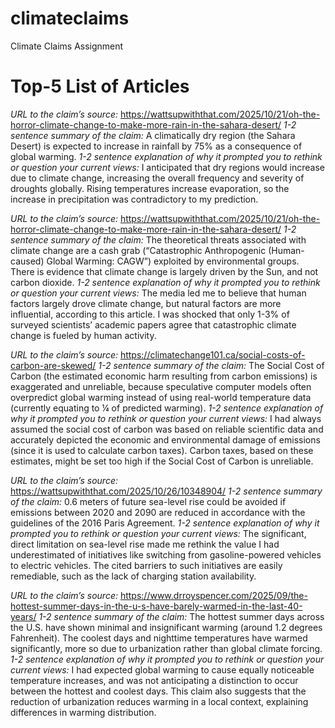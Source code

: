 # climateclaims
Climate Claims Assignment
# Top-5 List of Articles
*URL to the claim’s source:* https://wattsupwiththat.com/2025/10/21/oh-the-horror-climate-change-to-make-more-rain-in-the-sahara-desert/
*1-2 sentence summary of the claim:* A climatically dry region (the Sahara Desert) is expected to increase in rainfall by 75% as a consequence of global warming.
*1-2 sentence explanation of why it prompted you to rethink or question your current views:* I anticipated that dry regions would increase due to climate change, increasing the overall frequency and severity of droughts globally. Rising temperatures increase evaporation, so the increase in precipitation was contradictory to my prediction.

*URL to the claim’s source:* https://wattsupwiththat.com/2025/10/21/oh-the-horror-climate-change-to-make-more-rain-in-the-sahara-desert/
*1-2 sentence summary of the claim:* The theoretical threats associated with climate change are a cash grab (“Catastrophic Anthropogenic (Human-caused) Global Warming: CAGW”) exploited by environmental groups. There is evidence that climate change is largely driven by the Sun, and not carbon dioxide. 
*1-2 sentence explanation of why it prompted you to rethink or question your current views:* The media led me to believe that human factors largely drove climate change, but natural factors are more influential, according to this article. I was shocked that only 1-3% of surveyed scientists’ academic papers agree that catastrophic climate change is fueled by human activity.

*URL to the claim’s source:* https://climatechange101.ca/social-costs-of-carbon-are-skewed/
*1-2 sentence summary of the claim:* The Social Cost of Carbon (the estimated economic harm resulting from carbon emissions) is exaggerated and unreliable, because speculative computer models often overpredict global warming instead of using real-world temperature data (currently equating to ¼ of predicted warming).
*1-2 sentence explanation of why it prompted you to rethink or question your current views:* I had always assumed the social cost of carbon was based on reliable scientific data and accurately depicted the economic and environmental damage of emissions (since it is used to calculate carbon taxes). Carbon taxes, based on these estimates, might be set too high if the Social Cost of Carbon is unreliable. 

*URL to the claim’s source:* https://wattsupwiththat.com/2025/10/26/10348904/
*1-2 sentence summary of the claim:* 0.6 meters of future sea-level rise could be avoided if emissions between 2020 and 2090 are reduced in accordance with the guidelines of the 2016 Paris Agreement.
*1-2 sentence explanation of why it prompted you to rethink or question your current views:* The significant, direct limitation on sea-level rise made me rethink the value I had underestimated of initiatives like switching from gasoline-powered vehicles to electric vehicles. The cited barriers to such initiatives are easily remediable, such as the lack of charging station availability.

*URL to the claim’s source:* https://www.drroyspencer.com/2025/09/the-hottest-summer-days-in-the-u-s-have-barely-warmed-in-the-last-40-years/
*1-2 sentence summary of the claim:* The hottest summer days across the U.S. have shown minimal and insignificant warming (around 1.2 degrees Fahrenheit). The coolest days and nighttime temperatures have warmed significantly, more so due to urbanization rather than global climate forcing.
*1-2 sentence explanation of why it prompted you to rethink or question your current views:* I had expected global warming to cause equally noticeable temperature increases, and was not anticipating a distinction to occur between the hottest and coolest days. This claim also suggests that the reduction of urbanization reduces warming in a local context, explaining differences in warming distribution.

